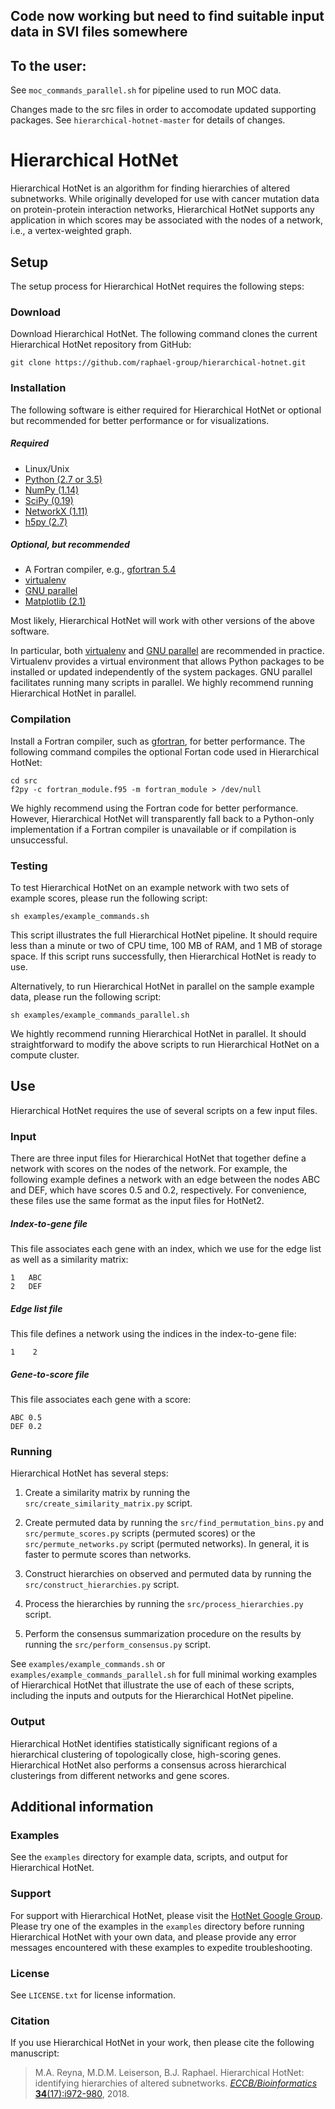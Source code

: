 ## Code now working but need to find suitable input data in SVI files somewhere


To the user:
------------------------
See `moc_commands_parallel.sh` for pipeline used to run MOC data. 

Changes made to the src files in order to accomodate updated supporting packages. See `hierarchical-hotnet-master` for details of changes.


Hierarchical HotNet
=======================

Hierarchical HotNet is an algorithm for finding hierarchies of altered subnetworks.  While originally developed for use with cancer mutation data on protein-protein interaction networks, Hierarchical HotNet supports any application in which scores may be associated with the nodes of a network, i.e., a vertex-weighted graph.

Setup
------------------------
The setup process for Hierarchical HotNet requires the following steps:

### Download
Download Hierarchical HotNet.  The following command clones the current Hierarchical HotNet repository from GitHub:

    git clone https://github.com/raphael-group/hierarchical-hotnet.git

### Installation
The following software is either required for Hierarchical HotNet or optional but recommended for better performance or for visualizations.

##### Required
* Linux/Unix
* [Python (2.7 or 3.5)](http://python.org/)
* [NumPy (1.14)](http://www.numpy.org/)
* [SciPy (0.19)](http://www.scipy.org/)
* [NetworkX (1.11)](http://networkx.github.io/)
* [h5py (2.7)](http://www.h5py.org/)

##### Optional, but recommended
* A Fortran compiler, e.g., [gfortran 5.4](https://gcc.gnu.org/wiki/GFortran)
* [virtualenv](https://virtualenv.pypa.io/en/stable/)
* [GNU parallel](https://www.gnu.org/software/parallel/)
* [Matplotlib (2.1)](http://matplotlib.org/)

Most likely, Hierarchical HotNet will work with other versions of the above software.

In particular, both [virtualenv](https://virtualenv.pypa.io/en/stable/) and [GNU parallel](https://www.gnu.org/software/parallel/) are recommended in practice.  Virtualenv provides a virtual environment that allows Python packages to be installed or updated independently of the system packages.  GNU parallel facilitates running many scripts in parallel.  We highly recommend running Hierarchical HotNet in parallel.

### Compilation
Install a Fortran compiler, such as [gfortran](https://gcc.gnu.org/wiki/GFortran), for better performance.  The following command compiles the optional Fortan code used in Hierarchical HotNet:

    cd src
    f2py -c fortran_module.f95 -m fortran_module > /dev/null

We highly recommend using the Fortran code for better performance.  However, Hierarchical HotNet will transparently fall back to a Python-only implementation if a Fortran compiler is unavailable or if compilation is unsuccessful.

### Testing
To test Hierarchical HotNet on an example network with two sets of example scores, please run the following script:

    sh examples/example_commands.sh

This script illustrates the full Hierarchical HotNet pipeline.  It should require less than a minute or two of CPU time, 100 MB of RAM, and 1 MB of storage space.  If this script runs successfully, then Hierarchical HotNet is ready to use.

Alternatively, to run Hierarchical HotNet in parallel on the sample example data, please run the following script:

    sh examples/example_commands_parallel.sh

We hightly recommend running Hierarchical HotNet in parallel.  It should straightforward to modify the above scripts to run Hierarchical HotNet on a compute cluster.

Use
----------------
Hierarchical HotNet requires the use of several scripts on a few input files.

### Input
There are three input files for Hierarchical HotNet that together define a network with scores on the nodes of the network.  For example, the following example defines a network with an edge between the nodes ABC and DEF, which have scores 0.5 and 0.2, respectively.  For convenience, these files use the same format as the input files for HotNet2.

##### Index-to-gene file
This file associates each gene with an index, which we use for the edge list as well as a similarity matrix:

    1   ABC
    2   DEF

##### Edge list file
This file defines a network using the indices in the index-to-gene file:

    1    2

##### Gene-to-score file
This file associates each gene with a score:

    ABC 0.5
    DEF 0.2

### Running
Hierarchical HotNet has several steps:

1. Create a similarity matrix by running the `src/create_similarity_matrix.py` script.

2. Create permuted data by running the `src/find_permutation_bins.py` and `src/permute_scores.py` scripts (permuted scores) or the `src/permute_networks.py` script (permuted networks).  In general, it is faster to permute scores than networks.

3. Construct hierarchies on observed and permuted data by running the `src/construct_hierarchies.py` script.

4. Process the hierarchies by running the `src/process_hierarchies.py` script.

5. Perform the consensus summarization procedure on the results by running the `src/perform_consensus.py` script.

See `examples/example_commands.sh` or `examples/example_commands_parallel.sh` for full minimal working examples of Hierarchical HotNet that illustrate the use of each of these scripts, including the inputs and outputs for the Hierarchical HotNet pipeline.

### Output
Hierarchical HotNet identifies statistically significant regions of a hierarchical clustering of topologically close, high-scoring genes.  Hierarchical HotNet also performs a consensus across hierarchical clusterings from different networks and gene scores.

Additional information
----------------

### Examples
See the `examples` directory for example data, scripts, and output for Hierarchical HotNet.

### Support
For support with Hierarchical HotNet, please visit the [HotNet Google Group](https://groups.google.com/forum/#!forum/hotnet-users).  Please try one of the examples in the `examples` directory before running Hierarchical HotNet with your own data, and please provide any error messages encountered with these examples to expedite troubleshooting.

### License
See `LICENSE.txt` for license information.

### Citation
If you use Hierarchical HotNet in your work, then please cite the following manuscript:

> M.A. Reyna, M.D.M. Leiserson, B.J. Raphael. Hierarchical HotNet: identifying hierarchies of altered subnetworks. [_ECCB/Bioinformatics_ **34**(17):i972-980](https://academic.oup.com/bioinformatics/article/34/17/i972/5093236), 2018.
